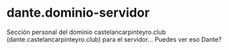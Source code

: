 # dante.dominio-servidor
Sección personal del dominio castelancarpinteyro.club (dante.castelancarpinteyro.club) para el servidor...
Puedes ver eso Dante?